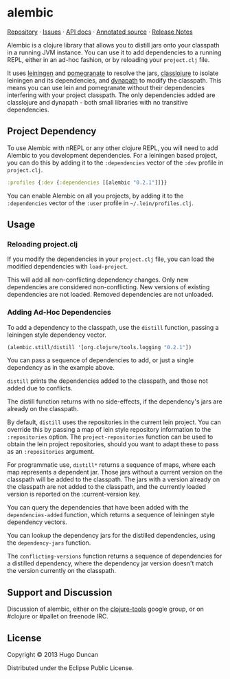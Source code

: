 # alembic

[Repository](https://github.com/pallet/alembic) &#xb7;
[Issues](https://github.com/pallet/alembic/issues) &#xb7;
[API docs](http://palletops.com/alembic/0.1/api) &#xb7;
[Annotated source](http://palletops.com/alembic/0.1/annotated/uberdoc.html) &#xb7;
[Release Notes](https://github.com/pallet/alembic/blob/develop/ReleaseNotes.md)

Alembic is a clojure library that allows you to distill jars onto your
classpath in a running JVM instance.  You can use it to add
dependencies to a running REPL, either in an ad-hoc fashion, or by
reloading your `project.clj` file.

It uses [leiningen][lein] and [pomegranate][pomegranate] to resolve
the jars, [classlojure][classlojure] to isolate leiningen and its
dependencies, and [dynapath][dynapath] to modify the classpath.  This
means you can use lein and pomegranate without their dependencies
interfering with your project classpath.  The only dependencies added
are classlojure and dynapath - both small libraries with no transitive
dependencies.

## Project Dependency

To use Alembic with nREPL or any other clojure REPL, you will need to add
Alembic to you development dependencies.  For a leiningen based project, you can
do this by adding it to the `:dependencies` vector of the `:dev` profile in
`project.clj`.

```clj
:profiles {:dev {:dependencies [[alembic "0.2.1"]]}}
```

You can enable Alembic on all you projects, by adding it to the `:dependencies`
vector of the `:user` profile in `~/.lein/profiles.clj`.

## Usage

### Reloading project.clj

If you modify the dependencies in your `project.clj` file, you can load the
modified dependencies with `load-project`.

This will add all non-conflicting dependency changes.  Only new
dependencies are considered non-conflicting.  New versions of existing
dependencies are not loaded.  Removed dependencies are not unloaded.

### Adding Ad-Hoc Dependencies

To add a dependency to the classpath, use the `distill` function, passing a
leiningen style dependency vector.

```clj
(alembic.still/distill '[org.clojure/tools.logging "0.2.1"])
```
You can pass a sequence of dependencies to add, or just a single
dependency as in the example above.

`distill` prints the dependencies added to the classpath, and those
not added due to conflicts.

The distill function returns with no side-effects, if the dependency's
jars are already on the classpath.

By default, `distill` uses the repositories in the current lein project.  You
can override this by passing a map of lein style repository information to the
`:repositories` option.  The `project-repositories` function can be used to
obtain the lein project repositories, should you want to adapt these to pass as
an `:repositories` argument.


For programmatic use, `distill*` returns a sequence of maps, where
each map represents a dependent jar.  Those jars without a current
version on the classpath will be added to the classpath.  The jars
with a version already on the classpath are not added to the
classpath, and the currently loaded version is reported on the
:current-version key.

You can query the dependencies that have been added with the
`dependencies-added` function, which returns a sequence of leiningen style
dependency vectors.

You can lookup the dependency jars for the distilled dependencies, using the
`dependency-jars` function.

The `conflicting-versions` function returns a sequence of dependencies for a
distilled dependency, where the dependency jar version doesn't match the version
currently on the classpath.

## Support and Discussion

Discussion of alembic, either on the
[clojure-tools](https://groups.google.com/forum/?fromgroups#!forum/clojure-tools)
google group, or on #clojure or #pallet on freenode IRC.

## License

Copyright © 2013 Hugo Duncan

Distributed under the Eclipse Public License.

[lein]: http://leiningen.org "Leiningen"
[pomegranate]: https://github.com/cemerick/pomegranate#pomegranate-- "Pomegranate"
[classlojure]: https://github.com/flatland/classlojure "Classlojure"
[dynapath]: https://github.com/tobias/dynapath#dynapath- "Dynapath"
